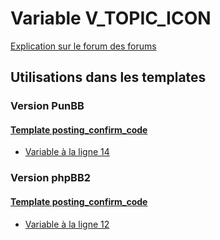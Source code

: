 # Variable V_TOPIC_ICON
[Explication sur le forum des forums](http://forum.forumactif.com/t294113-listing-des-variables#V_TOPIC_ICON)
## Utilisations dans les templates
### Version PunBB
#### [Template posting_confirm_code](punbb/posting_confirm_code.md)
* [Variable à la ligne 14](../punbb/posting_confirm_code.tpl#L14)
### Version phpBB2
#### [Template posting_confirm_code](subsilver/posting_confirm_code.md)
* [Variable à la ligne 12](../subsilver/posting_confirm_code.tpl#L12)